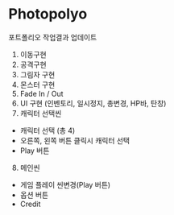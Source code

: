 # Photopolyo
포트폴리오 작업결과 업데이트
1) 이동구현
2) 공격구현
3) 그림자 구현
4) 몬스터 구현
5) Fade In / Out
6) UI 구현 (인벤토리, 일시정지, 총변경, HP바, 탄창)
7) 캐릭터 선택씬
 - 캐릭터 선택 (총 4)
 - 오른쪽, 왼쪽 버튼 클릭시 캐릭터 선택
 - Play 버튼
 
8) 메인씬
 - 게임 플레이 씬변경(Play 버튼)
 - 옵션 버튼
 - Credit
